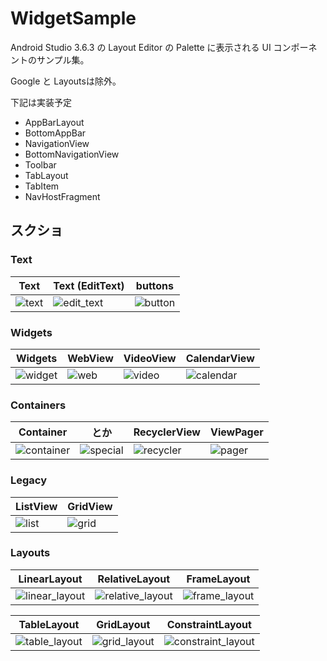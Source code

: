 # WidgetSample
Android Studio 3.6.3 の Layout Editor の Palette に表示される UI コンポーネントのサンプル集。

Google と Layoutsは除外。

下記は実装予定

* AppBarLayout
* BottomAppBar
* NavigationView
* BottomNavigationView
* Toolbar
* TabLayout
* TabItem
* NavHostFragment

## スクショ
### Text
| Text | Text (EditText) | buttons |
| --- | --- | --- |
| ![text](https://user-images.githubusercontent.com/34936885/83939016-670dee80-a814-11ea-9917-8e0ce88003d1.png) | ![edit_text](https://user-images.githubusercontent.com/34936885/83939020-6ecd9300-a814-11ea-9a42-8a186f667d35.png)|![button](https://user-images.githubusercontent.com/34936885/83939030-860c8080-a814-11ea-9272-ac31dead51be.png)|

### Widgets
| Widgets | WebView | VideoView | CalendarView |
| --- | --- | --- | --- |
|![widget](https://user-images.githubusercontent.com/34936885/83939040-93c20600-a814-11ea-95c0-712f8c1f0e10.png)|![web](https://user-images.githubusercontent.com/34936885/83939065-c835c200-a814-11ea-9e89-7303bbb4d278.png)|![video](https://user-images.githubusercontent.com/34936885/83939059-be13c380-a814-11ea-889e-409e4f5e21c2.png)|![calendar](https://user-images.githubusercontent.com/34936885/83939057-ad634d80-a814-11ea-8dac-79fde3c7c13a.png)|

### Containers
| Container | <Include>とか | RecyclerView | ViewPager |
| --- | --- | --- | --- |
|![container](https://user-images.githubusercontent.com/34936885/83939072-dc79bf00-a814-11ea-8734-b3e7fcf90eca.png)|![special](https://user-images.githubusercontent.com/34936885/83939077-e6032700-a814-11ea-8b5a-67de6b347b17.png)|![recycler](https://user-images.githubusercontent.com/34936885/83939094-0d59f400-a815-11ea-90ac-cb13f4be7ea1.png)|![pager](https://user-images.githubusercontent.com/34936885/83939082-fadfba80-a814-11ea-9290-7864ba4f3b8b.png)|

### Legacy
| ListView | GridView |
| --- | --- |
|![list](https://user-images.githubusercontent.com/34936885/83939084-003d0500-a815-11ea-8d41-80378c808022.png)|![grid](https://user-images.githubusercontent.com/34936885/83939100-18ad1f80-a815-11ea-9bd3-2ba437f8c146.png)|

### Layouts
| LinearLayout | RelativeLayout | FrameLayout |
| --- | --- | --- |
|![linear_layout](https://user-images.githubusercontent.com/34936885/86518759-ccceb400-be6e-11ea-9280-5dc6a267d834.png)|![relative_layout](https://user-images.githubusercontent.com/34936885/86518767-d526ef00-be6e-11ea-8068-798d3aa6b32f.png)|![frame_layout](https://user-images.githubusercontent.com/34936885/86518798-1ddea800-be6f-11ea-8046-a2567ecdcd81.png)|

| TableLayout | GridLayout | ConstraintLayout |
| --- | --- | --- |
|![table_layout](https://user-images.githubusercontent.com/34936885/86518801-246d1f80-be6f-11ea-82eb-4d179ccd8a68.png)|![grid_layout](https://user-images.githubusercontent.com/34936885/86518817-541c2780-be6f-11ea-8fe4-e980838a8714.png)|![constraint_layout](https://user-images.githubusercontent.com/34936885/86518820-5bdbcc00-be6f-11ea-8f4e-b25814cddd78.png)|





